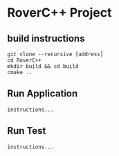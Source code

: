 # RoverC++ Project

## build instructions

```
git clone --recursive [address]
cd RoverC++
mkdir build && cd build
cmake ..
```

## Run Application
```
instructions...
```
## Run Test
```
instructions...
```